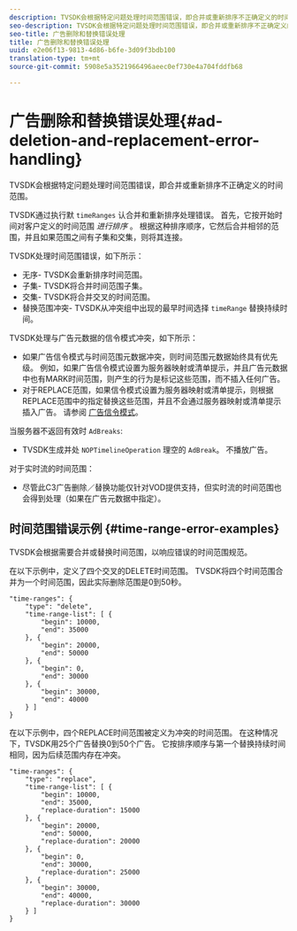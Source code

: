 ```yaml
---
description: TVSDK会根据特定问题处理时间范围错误，即合并或重新排序不正确定义的时间范围。
seo-description: TVSDK会根据特定问题处理时间范围错误，即合并或重新排序不正确定义的时间范围。
seo-title: 广告删除和替换错误处理
title: 广告删除和替换错误处理
uuid: e2e06f13-9813-4d86-b6fe-3d09f3bdb100
translation-type: tm+mt
source-git-commit: 5908e5a3521966496aeec0ef730e4a704fddfb68

---
```



# 广告删除和替换错误处理{#ad-deletion-and-replacement-error-handling}

TVSDK会根据特定问题处理时间范围错误，即合并或重新排序不正确定义的时间范围。

TVSDK通过执行默 `timeRanges` 认合并和重新排序处理错误。 首先，它按开始时间对客户定义的时间范围 *进行排序* 。 根据这种排序顺序，它然后合并相邻的范围，并且如果范围之间有子集和交集，则将其连接。

TVSDK处理时间范围错误，如下所示：

* 无序- TVSDK会重新排序时间范围。
* 子集- TVSDK将合并时间范围子集。
* 交集- TVSDK将合并交叉的时间范围。
* 替换范围冲突- TVSDK从冲突组中出现的最早时间选择 `timeRange` 替换持续时间。

TVSDK处理与广告元数据的信令模式冲突，如下所示：

* 如果广告信令模式与时间范围元数据冲突，则时间范围元数据始终具有优先级。 例如，如果广告信令模式设置为服务器映射或清单提示，并且广告元数据中也有MARK时间范围，则产生的行为是标记这些范围，而不插入任何广告。
* 对于REPLACE范围，如果信令模式设置为服务器映射或清单提示，则根据REPLACE范围中的指定替换这些范围，并且不会通过服务器映射或清单提示插入广告。 请参阅 [广告信令模式](../../../tvsdk-1.4-for-android/ad-insertion/ad-insertion-metadata/android-1.4-ad-signaling-mode.md)。

当服务器不返回有效时 `AdBreaks`:

* TVSDK生成并处 `NOPTimelineOperation` 理空的 `AdBreak`。 不播放广告。

对于实时流的时间范围：

* 尽管此C3广告删除／替换功能仅针对VOD提供支持，但实时流的时间范围也会得到处理（如果在广告元数据中指定）。

## 时间范围错误示例 {#time-range-error-examples}

TVSDK会根据需要合并或替换时间范围，以响应错误的时间范围规范。

在以下示例中，定义了四个交叉的DELETE时间范围。 TVSDK将四个时间范围合并为一个时间范围，因此实际删除范围是0到50秒。

```
"time-ranges": {
    "type": "delete",
    "time-range-list": [ {
        "begin": 10000,
        "end": 35000
    }, {
        "begin": 20000,
        "end": 50000
    }, {
        "begin": 0,
        "end": 30000
    }, {
        "begin": 30000,
        "end": 40000
    } ]
}
```

在以下示例中，四个REPLACE时间范围被定义为冲突的时间范围。 在这种情况下，TVSDK用25个广告替换0到50个广告。 它按排序顺序与第一个替换持续时间相同，因为后续范围内存在冲突。

```
"time-ranges": {
    "type": "replace",
    "time-range-list": [ {
        "begin": 10000,
        "end": 35000,
        "replace-duration": 15000
    }, {
        "begin": 20000,
        "end": 50000,
        "replace-duration": 20000
    }, {
        "begin": 0,
        "end": 30000,
        "replace-duration": 25000
    }, {
        "begin": 30000,
        "end": 40000,
        "replace-duration": 30000
    } ]
}
```
